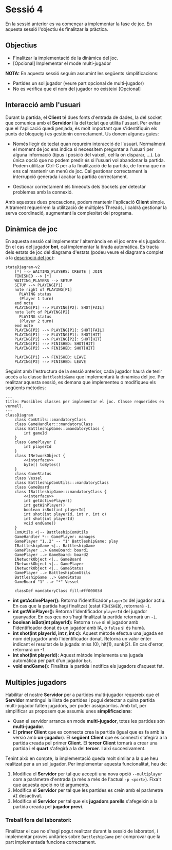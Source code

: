 # Sessió 4

En la sessió anterior es va començar a implementar la fase de joc. En aquesta sessió l'objectiu és finalitzar la pràctica.

## Objectius

- Finalitzar la implementació de la dinàmica del joc.
- [Opcional] Implementar el mode multi-jugador


**NOTA:** En aquesta sessió seguim assumint les següents simplificacions:
  - Partides un sol jugador (veure part opcional de multi-jugador)
  - No es verifica que el nom del jugador no existeixi [Opcional]


## Interacció amb l'usuari

Durant la partida, el __Client__ té dues fonts d'entrada de dades, la del socket que comunica amb el __Servidor__ i la del teclat que utilita l'usuari. Per evitar que el l'aplicació quedi penjada, és molt important que s'identifiquin els punts de bloqueig i es gestionin correctament. Us donem algunes guies:

- Només llegir de teclat quan requreim interacció de l'usuari. Normalment el moment de joc ens indica si necessitem preguntar a l'usuari per alguna informació (tipus i posició del vaixell, cel·la on disparar, ...). La única opció que no podem predir és si l'usuari vol abandonar la partida. Podem utilitzar Ctrl-C per a la finalització de la partida, de forma que no ens cal mantenir un menú de joc. Cal gestionar correctament la interrupció generada i acabar la partida correctament.

- Gestionar correctament els timeouts dels Sockets per detectar problemes amb la connexió.

Amb aquestes dues precaucions, podem mantenir l'aplicació __Client__ simple. Altrament requerirem la utilització de múltiples Threads, i caldrà gestionar la serva coordinació, augmentant la complexitat del programa.

## Dinàmica de joc

En aquesta sessió cal implementar l'alternància en el joc entre els jugadors. En el cas del jugador **bot**, cal implementar la tirada automàtica. Es tracta dels estats de joc del diagrama d'estats (podeu veure el diagrama complet a la [descripció del joc](../Guies/battleship.md)):

```mermaid
stateDiagram-v2
    [*] --> WAITING_PLAYERS: CREATE | JOIN
    FINISHED --> [*]
    WAITING_PLAYERS --> SETUP    
    SETUP --> PLAYING[P1]
    note right of PLAYING[P1]
      PLAYING status
      (Player 1 turn)
    end note
    PLAYING[P1] --> PLAYING[P2]: SHOT[FAIL]
    note left of PLAYING[P2]
      PLAYING status
      (Player 2 turn)
    end note
    PLAYING[P2] --> PLAYING[P1]: SHOT[FAIL]
    PLAYING[P1] --> PLAYING[P1]: SHOT[HIT]
    PLAYING[P2] --> PLAYING[P2]: SHOT[HIT]
    PLAYING[P1] --> FINISHED: SHOT[HIT]
    PLAYING[P2] --> FINISHED: SHOT[HIT]

    PLAYING[P1] --> FINISHED: LEAVE
    PLAYING[P2] --> FINISHED: LEAVE
```

Seguint amb l'estructura de la sessió anterior, cada jugador haurà de tenir accés a la classe `BattleshipGame` que implementarà la dinàmica del joc. Per realitzar aquesta sessió, es demana que implementeu o modifiqueu els següents mètodes:

```mermaid
---
title: Possibles classes per implementar el joc. Classe requerides en vermell.
---
classDiagram
    class ComUtils:::mandatoryClass
    class GameHandler:::mandatoryClass
    class BattleshipGame:::mandatoryClass {
        int gameId
    }
    class GamePlayer {
        int playerId
    }
    class INetworkObject {
        <<interface>>
        byte[] toBytes()
    }
    class GameStatus
    class Vessel
    class BattleshipComUtils:::mandatoryClass
    class GameBoard
    class IBattleshipGame:::mandatoryClass {
        <<interface>>
        int getActivePlayer()
        int getWinPlayer()
        boolean isBot(int playerId)
        int shot(int playerId, int r, int c)
        int shot(int playerId)
        void endGame()
    }
    ComUtils <|-- BattleshipComUtils
    GameHandler *-- GamePlayer: manages
    GamePlayer "1..2" -- "1" BattleshipGame: play
    IBattleshipGame <|.. BattleshipGame
    GamePlayer ..> GameBoard: board1
    GamePlayer ..> GameBoard: board2
    INetworkObject <|.. GameBoard
    INetworkObject <|.. GamePlayer
    INetworkObject <|.. GameStatus
    GamePlayer ..> BattleshipComUtils
    BattleshipGame ..> GameStatus
    GameBoard "1" ..> "*" Vessel

    classDef mandatoryClass fill:#ff00003d
```

- **int getActivePlayer():** Retorna l'identificador `playerId` del jugador actiu. En cas que la partida hagi finalitzat (estat `FINISHED`), retornarà `-1`.
- **int getWinPlayer():** Retorna l'identificador `playerId` del jugador guanyador. En cas qeu no s'hagi finalitzat la partida retornarà un `-1`.
- **boolean isBot(int playerId):** Retorna `true` si el jugador amb l'identificador donat és un jugador amb IA, o `false` si és humà.
- **int shot(int playerId, int r, int c):** Aquest mètode efectua una jugada en nom del jugador amb l'identificador donat. Retorna un valor enter indicant el resultat de la jugada: miss (0), hit(1), sunk(2). En cas d'error, retornarà un -1.
- **int shot(int playerId):** Aquest mètode implementa una jugada automàtica per part d'un jugador `bot`. 
- **void endGame():** Finalitza la partida i notifica els jugadors d'aquest fet.

## Multiples jugadors

Habilitar el nostre __Servidor__ per a partides multi-jugador requereix que el __Servidor__ mantingui la llista de partides i pugui detectar a quina partida multi-jugador falten jugadors, per poder assignar-los. Amb tot, per simplificar us proposem que assumiu unes **simplificacions**:

- Quan el servidor arranca en mode **multi-jugador**, totes les partides són **multi-jugador**. 
- El **primer** __Client__ que es connecta crea la partida (igual que es fa amb la versió amb **un-jugador**). El **següent** __Client__ que es connecti s'afegirà a la partida creada pel primer __Client__. El **tercer** __Client__ tornarà a crear una partida i el **quart** s'afegirà a la del **tercer**. I així succesivament. 

Tenint això en compte, la implementació queda molt similar a la que heu realitzat per a un sol jugador. Per implementar aquesta funcionalitat, heu de:

1. Modifica el __Servidor__ per tal que accepti una nova opció `--multiplayer` com a paràmetre d'entrada (a més a més de l'actual `-p <port>`). Fixa't que aquesta opció no té arguments.
2. Modifica el __Servidor__ per tal que les partides es crein amb el paràmetre `AI` desactivat.
3. Modifica el __Servidor__ per tal que els **jugadors parells** s'afegeixin a la partida creada pel **jugador previ**.

### Treball fora del laboratori:

Finalitzar el que no s'hagi pogut realitzar durant la sessió de laboratori, i implementar proves unitàries sobre `BattleshipGame` per comprovar que la part implementada funciona correctament.
